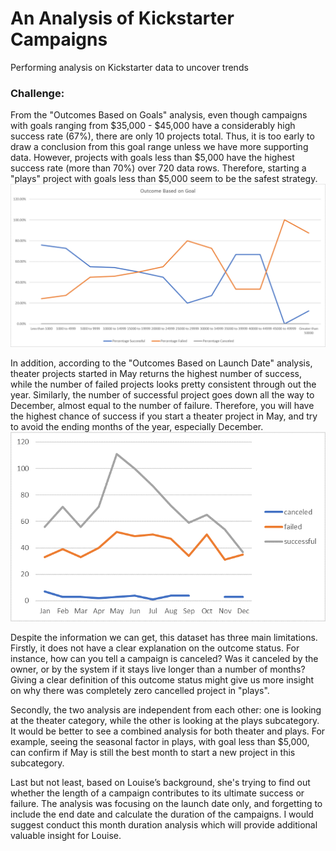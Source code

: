 # An Analysis of Kickstarter Campaigns
Performing analysis on Kickstarter data to uncover trends

### Challenge:

From the "Outcomes Based on Goals" analysis, even though campaigns with goals ranging from $35,000 - $45,000 have a considerably high success rate (67%), there are only 10 projects total. Thus, it is too early to draw a conclusion from this goal range unless we have more supporting data. However, projects with goals less than $5,000 have the highest success rate (more than 70%) over 720 data rows. Therefore, starting a "plays" project with goals less than $5,000 seem to be the safest strategy.
![Outcomes Based on Goal](https://github.com/loc-nt/kickstarter-analysis/blob/master/Module%201%20Challenge_Outcomes%20Based%20on%20Goal.png)


In addition, according to the "Outcomes Based on Launch Date" analysis, theater projects started in May  returns the highest number of success, while the number of failed projects looks pretty consistent through out the year. Similarly, the number of successful project goes down all the way to December, almost equal to the number of failure. Therefore, you will have the highest chance of success if you start a theater project in May, and try to avoid the ending months of the year, especially December.
![Outcomes Based on Goal](https://github.com/loc-nt/kickstarter-analysis/blob/master/Module%201%20Challenge_Outcomes%20Based%20on%20Launch%20Date.png)


Despite the information we can get, this dataset has three main limitations. Firstly, it does not have a clear explanation on the outcome status. For instance, how can you tell a campaign is canceled? Was it canceled by the owner, or by the system if it stays live longer than a number of months? Giving a clear definition of this outcome status might give us more insight on why there was completely zero cancelled project in "plays". 

Secondly, the two analysis are independent from each other: one is looking at the theater category, while the other is looking at the plays subcategory. It would be better to see a combined analysis for both theater and plays. For example, seeing the seasonal factor in plays, with goal less than $5,000, can confirm if May is still the best month to start a new project in this subcategory.

Last but not least, based on Louise’s background, she's trying to find out whether the length of a campaign contributes to its ultimate success or failure. The analysis was focusing on the launch date only, and forgetting to include the end date and calculate the duration of the campaigns. I would suggest conduct this month duration analysis which will provide additional valuable insight for Louise.




